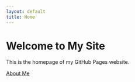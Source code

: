```yaml
---
layout: default
title: Home
---
```


# Welcome to My Site

This is the homepage of my GitHub Pages website.

[About Me](about.md)
